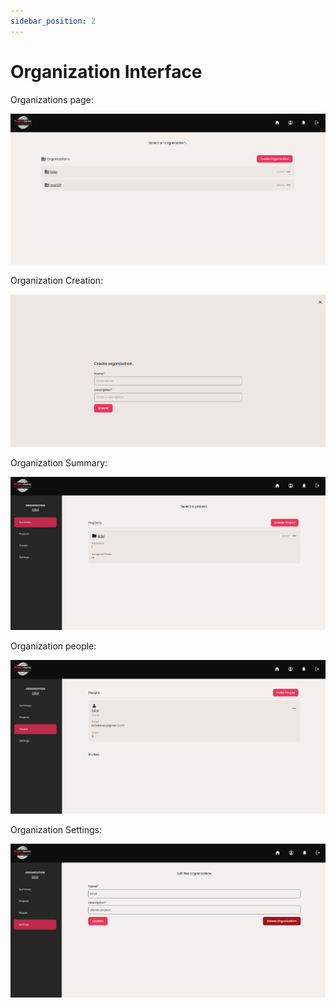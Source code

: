```yaml
---
sidebar_position: 2
---
```


# Organization Interface

Organizations page:

![Organizations](../../static/img/project/organizations/Organizations.png)

Organization Creation:

![Organization Creation](../../static/img/project/organizations/CreateOrganization.png)

Organization Summary:

![Organization Summary](../../static/img/project/organizations/Organization.png)

Organization people:

![Organization People](../../static/img/project/organizations/Organization-people.png)

Organization Settings:

![Organization Settings](../../static/img/project/organizations/Organization-settings.png)
